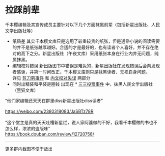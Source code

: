 拉踩前辈
===

千本樱编辑及其宣传成员主要针对以下几个方面抹黑前辈（包括新星出版社、人民文学出版社等）<br>  
* 纸质差 
其实千本樱文库只是选用了较重较贵的纸张，但是通俗小说的阅读需要的并不是纸张越厚越好。合适的才是最好的，也有读者个人喜好，并不存在绝对的高下之分。新星出版社（午夜文库）采用纸张本身在行业内并无问题，纯属抹黑。<br> 
* 编辑校对错误
新出版图书中错误是难免的，新星出版社在发现错误后会向发现者感谢，并第一时间改正。千本樱文库则只是抹黑读者、无视自身问题。<br> 
详见 [剪刀男事件](https://github.com/qbywksb/qianbenyingwenku/blob/master/content06.md "三年磨一稿，我说好就是好")  和 [内文校对失误](https://github.com/qbywksb/qianbenyingwenku/blob/master/content04.md "自己质量过关吗") 两部分 <br>  
* 同时出精装和平装是圈钱
出现在 * [三三投票事件](https://github.com/qbywksb/qianbenyingwenku/blob/master/content05.md "我不要你有想法，听我的") 中，抹黑人民文学出版社（黑猫文库） <br>  


“他们家编辑还天天在群里diss新星出版社diss读者”<br>  
https://weibo.com/2380318083/JaSBTz78R <br>  
“这个堂主是真的天天吐槽新星烂，说人家阿婆做的不好，我看千本樱做的书也不怎么样，浓浓的盗版味”<br> 
https://book.douban.com/review/12720758/ <br> 


---

更多群内截图不便于放出
